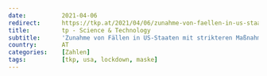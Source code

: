```yaml
---
date:          2021-04-06
redirect:      https://tkp.at/2021/04/06/zunahme-von-faellen-in-us-staaten-mit-strikteren-massnahmen/
title:         tp - Science & Technology
subtitle:      'Zunahme von Fällen in US-Staaten mit strikteren Maßnahmen'
country:       AT
categories:    [Zahlen]
tags:          [tkp, usa, lockdown, maske]
---
```

